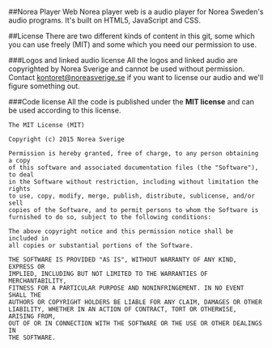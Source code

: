 ##Norea Player Web
Norea player web is a audio player for Norea Sweden's audio programs. It's built on HTML5, JavaScript and CSS.

##License
There are two different kinds of content in this git, some which you can use freely (MIT) and some which you need our permission to use.

###Logos and linked audio license
All the logos and linked audio are copyrighted by Norea Sverige and cannot be used without permission. Contact [kontoret@noreasverige.se](mailto:kontoret@noreasverige.se) if you want to license our audio and we'll figure something out.

###Code license
All the code is published under the **MIT license** and can be used according to this license.


    The MIT License (MIT)

    Copyright (c) 2015 Norea Sverige

    Permission is hereby granted, free of charge, to any person obtaining a copy
    of this software and associated documentation files (the "Software"), to deal
    in the Software without restriction, including without limitation the rights
    to use, copy, modify, merge, publish, distribute, sublicense, and/or sell
    copies of the Software, and to permit persons to whom the Software is
    furnished to do so, subject to the following conditions:

    The above copyright notice and this permission notice shall be included in
    all copies or substantial portions of the Software.

    THE SOFTWARE IS PROVIDED "AS IS", WITHOUT WARRANTY OF ANY KIND, EXPRESS OR
    IMPLIED, INCLUDING BUT NOT LIMITED TO THE WARRANTIES OF MERCHANTABILITY,
    FITNESS FOR A PARTICULAR PURPOSE AND NONINFRINGEMENT. IN NO EVENT SHALL THE
    AUTHORS OR COPYRIGHT HOLDERS BE LIABLE FOR ANY CLAIM, DAMAGES OR OTHER
    LIABILITY, WHETHER IN AN ACTION OF CONTRACT, TORT OR OTHERWISE, ARISING FROM,
    OUT OF OR IN CONNECTION WITH THE SOFTWARE OR THE USE OR OTHER DEALINGS IN
    THE SOFTWARE.
